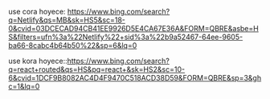 


use cora hoyece:
https://www.bing.com/search?q=Netlify&qs=MB&sk=HS5&sc=18-0&cvid=03DCECAD94CB41EE9926D5E4CA67E36A&FORM=QBRE&asbe=HS&filters=ufn%3a%22Netlify%22+sid%3a%22b9a52467-64ee-9605-ba66-8cabc4b64b50%22&sp=6&lq=0






use kora hoyece::https://www.bing.com/search?q=react+routed&qs=HS&pq=react+&sk=HS2&sc=10-6&cvid=1DCF9B8082AC4D4F9470C518ACD38D59&FORM=QBRE&sp=3&ghc=1&lq=0